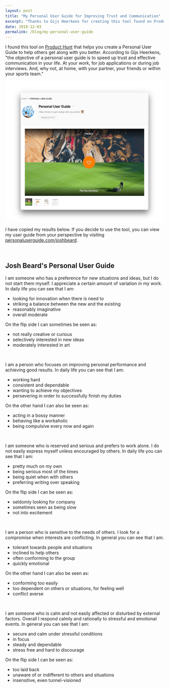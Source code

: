 ```yaml
---
layout: post
title: "My Personal User Guide for Improving Trust and Communication"
excerpt: "Thanks to Gijs Heerkens for creating this tool found on Product Hunt. A personal user guide to speed up trust and effective communication in your life, work, and at home."
date: 2018-12-03
permalink: /blog/my-personal-user-guide
---
```



I found this tool on [Product Hunt](https://www.producthunt.com/posts/personal-user-guide) that helps you create a Personal User Guide to help others get along with you better. According to Gijs Heerkens, "the objective of a personal user guide is to speed up trust and effective communication in your life. At your work, for job applications or during job interviews. And, why not, at home, with your partner, your friends or within your sports team."

![Personal User Guide by Gijs Heerkens on Product Hunt](/img/personal-user-guide-on-product-hunt.png)

I have copied my results below. If you decide to use the tool, you can view my user guide from your perspective by visiting [personaluserguide.com/joshbeard](https://personaluserguide.com/joshbeard).

&nbsp;

## Josh Beard's Personal User Guide

I am someone who has a preference for new situations and ideas, but I do not start them myself. I appreciate a certain amount of variation in my work. In daily life you can see that I am:
- looking for innovation when there is need to
- striking a balance between the new and the existing
- reasonably imaginative
- overall moderate

On the flip side I can sometimes be seen as:
- not really creative or curious
- selectively interested in new ideas
- moderately interested in art

&nbsp;

I am a person who focuses on improving personal performance and achieving good results. In daily life you can see that I am:
- working hard
- consistent and dependable
- wanting to achieve my objectives
- persevering in order to successfully finish my duties

On the other hand I can also be seen as:
- acting in a bossy manner
- behaving like a workaholic
- being compulsive every now and again

&nbsp;

I am someone who is reserved and serious and prefers to work alone. I do not easily express myself unless encouraged by others. In daily life you can see that I am:
- pretty much on my own
- being serious most of the times
- being quiet when with others
- preferring writing over speaking

On the flip side I can be seen as:
- seldomly looking for company
- sometimes seen as being slow
- not into excitement

&nbsp;

I am a person who is sensitive to the needs of others. I look for a compromise when interests are conflicting. In general you can see that I am:
- tolerant towards people and situations
- inclined to help others
- often conforming to the group
- quickly emotional

On the other hand I can also be seen as:
- conforming too easily
- too dependent on others or situations, for feeling well
- conflict averse

&nbsp;

I am someone who is calm and not easily affected or disturbed by external factors. Overall I respond calmly and rationally to stressful and emotional events. In general you can see that I am:
- secure and calm under stressful conditions
- in focus
- steady and dependable
- stress free and hard to discourage

On the flip side I can be seen as:
- too laid back
- unaware of or indifferent to others and situations
- insensitive, even tunnel-visioned

&nbsp;
